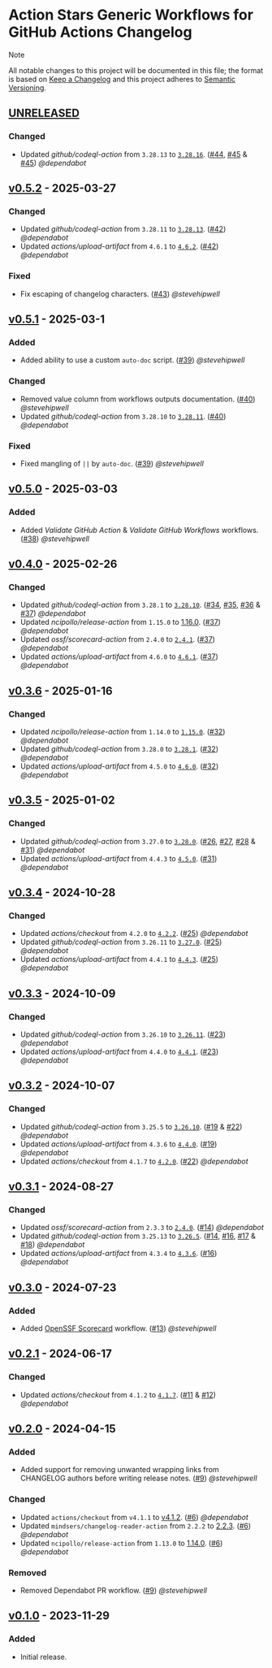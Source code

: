 # Action Stars Generic Workflows for GitHub Actions Changelog

<!-- markdownlint-disable-next-line MD052 -->
> [!NOTE]
> All notable changes to this project will be documented in this file; the format is based on [Keep a Changelog](https://keepachangelog.com/en/1.0.0/) and this project adheres to [Semantic Versioning](https://semver.org/spec/v2.0.0.html).

<!--
### Added - For new features.
### Changed - For changes in existing functionality.
### Deprecated - For soon-to-be removed features.
### Removed - For now removed features.
### Fixed - For any bug fixes.
### Security - In case of vulnerabilities.
-->

## [UNRELEASED]

### Changed

- Updated _github/codeql-action_ from `3.28.13` to [`3.28.16`](https://github.com/github/codeql-action/releases/tag/v3.28.16). ([#44](https://github.com/action-stars/generic-workflows/pull/44), [#45](https://github.com/action-stars/generic-workflows/pull/45) & [#45](https://github.com/action-stars/generic-workflows/pull/45)) _@dependabot_

## [v0.5.2] - 2025-03-27

### Changed

- Updated _github/codeql-action_ from `3.28.11` to [`3.28.13`](https://github.com/github/codeql-action/releases/tag/v3.28.13). ([#42](https://github.com/action-stars/generic-workflows/pull/42)) _@dependabot_
- Updated _actions/upload-artifact_ from `4.6.1` to [`4.6.2`](https://github.com/actions/upload-artifact/releases/tag/v4.6.2). ([#42](https://github.com/action-stars/generic-workflows/pull/42)) _@dependabot_

### Fixed

- Fix escaping of changelog characters. ([#43](https://github.com/action-stars/generic-workflows/pull/43)) _@stevehipwell_

## [v0.5.1] - 2025-03-1

### Added

- Added ability to use a custom `auto-doc` script. ([#39](https://github.com/action-stars/generic-workflows/pull/39)) _@stevehipwell_

### Changed

- Removed value column from workflows outputs documentation. ([#40](https://github.com/action-stars/generic-workflows/pull/40)) _@stevehipwell_
- Updated _github/codeql-action_ from `3.28.10` to [`3.28.11`](https://github.com/github/codeql-action/releases/tag/v3.28.11). ([#40](https://github.com/action-stars/generic-workflows/pull/40)) _@dependabot_

### Fixed

- Fixed mangling of `||` by `auto-doc`. ([#39](https://github.com/action-stars/generic-workflows/pull/39)) _@stevehipwell_

## [v0.5.0] - 2025-03-03

### Added

- Added _Validate GitHub Action_ & _Validate GitHub Workflows_ workflows. ([#38](https://github.com/action-stars/generic-workflows/pull/38)) _@stevehipwell_

## [v0.4.0] - 2025-02-26

### Changed

- Updated _github/codeql-action_ from `3.28.1` to [`3.28.10`](https://github.com/github/codeql-action/releases/tag/v3.28.10). ([#34](https://github.com/action-stars/generic-workflows/pull/34), [#35](https://github.com/action-stars/generic-workflows/pull/35), [#36](https://github.com/action-stars/generic-workflows/pull/36) & [#37](https://github.com/action-stars/generic-workflows/pull/37)) _@dependabot_
- Updated _ncipollo/release-action_ from `1.15.0` to [1.16.0](https://github.com/ncipollo/release-action/releases/tag/v1.16.0). ([#37](https://github.com/action-stars/generic-workflows/pull/37)) _@dependabot_
- Updated _ossf/scorecard-action_ from `2.4.0` to [`2.4.1`](https://github.com/ossf/scorecard-action/releases/tag/v2.4.1). ([#37](https://github.com/action-stars/generic-workflows/pull/37)) _@dependabot_
- Updated _actions/upload-artifact_ from `4.6.0` to [`4.6.1`](https://github.com/actions/upload-artifact/releases/tag/v4.6.1). ([#37](https://github.com/action-stars/generic-workflows/pull/37)) _@dependabot_

## [v0.3.6] - 2025-01-16

### Changed

- Updated _ncipollo/release-action_ from `1.14.0` to [`1.15.0`](https://github.com/ncipollo/release-action/releases/tag/v1.15.0). ([#32](https://github.com/action-stars/generic-workflows/pull/32)) _@dependabot_
- Updated _github/codeql-action_ from `3.28.0` to [`3.28.1`](https://github.com/github/codeql-action/releases/tag/v3.28.1). ([#32](https://github.com/action-stars/generic-workflows/pull/32)) _@dependabot_
- Updated _actions/upload-artifact_ from `4.5.0` to [`4.6.0`](https://github.com/actions/upload-artifact/releases/tag/v4.6.0). ([#32](https://github.com/action-stars/generic-workflows/pull/32)) _@dependabot_

## [v0.3.5] - 2025-01-02

### Changed

- Updated _github/codeql-action_ from `3.27.0` to [`3.28.0`](https://github.com/github/codeql-action/releases/tag/v3.28.0). ([#26](https://github.com/action-stars/generic-workflows/pull/26), [#27](https://github.com/action-stars/generic-workflows/pull/27), [#28](https://github.com/action-stars/generic-workflows/pull/28) & [#31](https://github.com/action-stars/generic-workflows/pull/31)) _@dependabot_
- Updated _actions/upload-artifact_ from `4.4.3` to [`4.5.0`](https://github.com/actions/upload-artifact/releases/tag/v4.5.0). ([#31](https://github.com/action-stars/generic-workflows/pull/31)) _@dependabot_

## [v0.3.4] - 2024-10-28

### Changed

- Updated _actions/checkout_ from `4.2.0` to [`4.2.2`](https://github.com/actions/checkout/releases/tag/v4.2.2). ([#25](https://github.com/action-stars/generic-workflows/pull/25)) _@dependabot_
- Updated _github/codeql-action_ from `3.26.11` to [`3.27.0`](https://github.com/github/codeql-action/releases/tag/v3.27.0). ([#25](https://github.com/action-stars/generic-workflows/pull/25)) _@dependabot_
- Updated _actions/upload-artifact_ from `4.4.1` to [`4.4.3`](https://github.com/actions/upload-artifact/releases/tag/v4.4.3). ([#25](https://github.com/action-stars/generic-workflows/pull/25)) _@dependabot_

## [v0.3.3] - 2024-10-09

### Changed

- Updated _github/codeql-action_ from `3.26.10` to [`3.26.11`](https://github.com/github/codeql-action/releases/tag/v3.26.11). ([#23](https://github.com/action-stars/generic-workflows/pull/23)) _@dependabot_
- Updated _actions/upload-artifact_ from `4.4.0` to [`4.4.1`](https://github.com/actions/upload-artifact/releases/tag/v4.4.1). ([#23](https://github.com/action-stars/generic-workflows/pull/23)) _@dependabot_

## [v0.3.2] - 2024-10-07

### Changed

- Updated _github/codeql-action_ from `3.25.5` to [`3.26.10`](https://github.com/github/codeql-action/releases/tag/v3.26.10). ([#19](https://github.com/action-stars/generic-workflows/pull/19) & [#22](https://github.com/action-stars/generic-workflows/pull/22)) _@dependabot_
- Updated _actions/upload-artifact_ from `4.3.6` to [`4.4.0`](https://github.com/actions/upload-artifact/releases/tag/v4.4.0). ([#19](https://github.com/action-stars/generic-workflows/pull/19)) _@dependabot_
- Updated _actions/checkout_ from `4.1.7` to [`4.2.0`](https://github.com/actions/checkout/releases/tag/v4.2.0). ([#22](https://github.com/action-stars/generic-workflows/pull/22)) _@dependabot_

## [v0.3.1] - 2024-08-27

### Changed

- Updated _ossf/scorecard-action_ from `2.3.3` to [`2.4.0`](https://github.com/ossf/scorecard-action/releases/tag/v2.4.0). ([#14](https://github.com/action-stars/generic-workflows/pull/14)) _@dependabot_
- Updated _github/codeql-action_ from `3.25.13` to [`3.26.5`](https://github.com/github/codeql-action/releases/tag/v3.26.5). ([#14](https://github.com/action-stars/generic-workflows/pull/14), [#16](https://github.com/action-stars/generic-workflows/pull/16), [#17](https://github.com/action-stars/generic-workflows/pull/17) & [#18](https://github.com/action-stars/generic-workflows/pull/18)) _@dependabot_
- Updated _actions/upload-artifact_ from `4.3.4` to [`4.3.6`](https://github.com/actions/upload-artifact/releases/tag/v4.3.6). ([#16](https://github.com/action-stars/generic-workflows/pull/16)) _@dependabot_

## [v0.3.0] - 2024-07-23

### Added

- Added [OpenSSF Scorecard](https://scorecard.dev/) workflow. ([#13](https://github.com/action-stars/generic-workflows/pull/13)) _@stevehipwell_

## [v0.2.1] - 2024-06-17

### Changed

- Updated _actions/checkout_ from `4.1.2` to [`4.1.7`](https://github.com/actions/checkout/releases/tag/v4.1.7). ([#11](https://github.com/action-stars/generic-workflows/pull/11) & [#12](https://github.com/action-stars/generic-workflows/pull/12)) _@dependabot_

## [v0.2.0] - 2024-04-15

### Added

- Added support for removing unwanted wrapping links from CHANGELOG authors before writing release notes. ([#9](https://github.com/action-stars/generic-workflows/pull/7)) _@stevehipwell_

### Changed

- Updated `actions/checkout` from `v4.1.1` to [v4.1.2](https://github.com/actions/checkout/releases/tag/v4.1.2). ([#6](https://github.com/action-stars/generic-workflows/pull/6)) _@dependabot_
- Updated `mindsers/changelog-reader-action` from `2.2.2` to [2.2.3](https://github.com/mindsers/changelog-reader-action/releases/tag/v2.2.3). ([#6](https://github.com/action-stars/generic-workflows/pull/6)) _@dependabot_
- Updated `ncipollo/release-action` from `1.13.0` to [1.14.0](https://github.com/ncipollo/release-action/releases/tag/v1.14.0). ([#6](https://github.com/action-stars/generic-workflows/pull/6)) _@dependabot_

### Removed

- Removed Dependabot PR workflow. ([#9](https://github.com/action-stars/generic-workflows/pull/7)) _@stevehipwell_

## [v0.1.0] - 2023-11-29

### Added

- Initial release.

<!--
RELEASES
-->
[UNRELEASED]: https://github.com/action-stars/generic-workflows/compare/v0.5.2...HEAD
[v0.5.2]: https://github.com/action-stars/generic-workflows/releases/tag/v0.5.2
[v0.5.1]: https://github.com/action-stars/generic-workflows/releases/tag/v0.5.1
[v0.5.0]: https://github.com/action-stars/generic-workflows/releases/tag/v0.5.0
[v0.4.0]: https://github.com/action-stars/generic-workflows/releases/tag/v0.4.0
[v0.3.6]: https://github.com/action-stars/generic-workflows/releases/tag/v0.3.6
[v0.3.5]: https://github.com/action-stars/generic-workflows/releases/tag/v0.3.5
[v0.3.4]: https://github.com/action-stars/generic-workflows/releases/tag/v0.3.4
[v0.3.3]: https://github.com/action-stars/generic-workflows/releases/tag/v0.3.3
[v0.3.2]: https://github.com/action-stars/generic-workflows/releases/tag/v0.3.2
[v0.3.1]: https://github.com/action-stars/generic-workflows/releases/tag/v0.3.1
[v0.3.0]: https://github.com/action-stars/generic-workflows/releases/tag/v0.3.0
[v0.2.1]: https://github.com/action-stars/generic-workflows/releases/tag/v0.2.1
[v0.2.0]: https://github.com/action-stars/generic-workflows/releases/tag/v0.2.0
[v0.1.0]: https://github.com/action-stars/generic-workflows/releases/tag/v0.1.0
